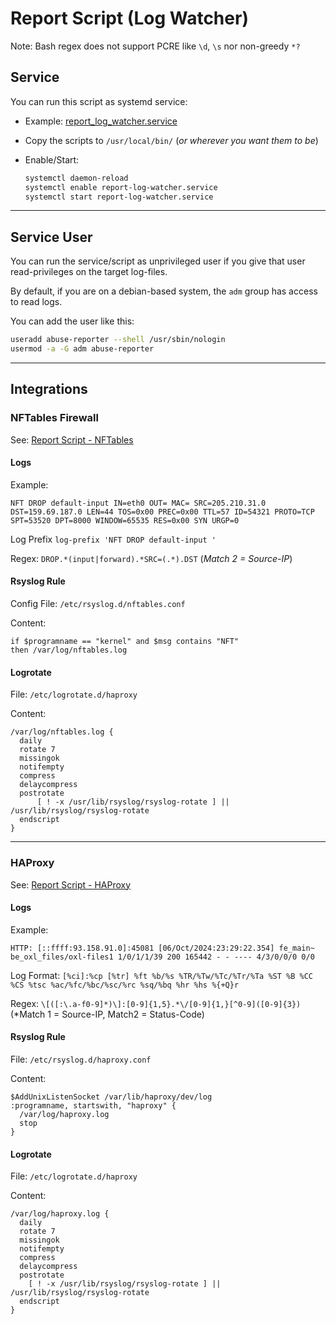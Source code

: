 # Report Script (Log Watcher)

Note: Bash regex does not support PCRE like `\d`, `\s` nor non-greedy `*?`

## Service

You can run this script as systemd service:

* Example: [report_log_watcher.service](https://github.com/O-X-L/risky-ip/blob/latest/report_script/log_watcher_APP.service)
* Copy the scripts to `/usr/local/bin/` (*or wherever you want them to be*)
* Enable/Start:

  ```bash
  systemctl daemon-reload
  systemctl enable report-log-watcher.service
  systemctl start report-log-watcher.service
  ```

----

## Service User
  
You can run the service/script as unprivileged user if you give that user read-privileges on the target log-files.

By default, if you are on a debian-based system, the `adm` group has access to read logs.

You can add the user like this:

```bash
useradd abuse-reporter --shell /usr/sbin/nologin
usermod -a -G adm abuse-reporter
```

----

## Integrations

### NFTables Firewall

See: [Report Script - NFTables](https://github.com/O-X-L/risky-ip/blob/latest/report_script/log_watcher_nftables.sh)

#### Logs

Example:

```
NFT DROP default-input IN=eth0 OUT= MAC= SRC=205.210.31.0 DST=159.69.187.0 LEN=44 TOS=0x00 PREC=0x00 TTL=57 ID=54321 PROTO=TCP SPT=53520 DPT=8000 WINDOW=65535 RES=0x00 SYN URGP=0
```

Log Prefix `log-prefix 'NFT DROP default-input '`

Regex: `DROP.*(input|forward).*SRC=(.*).DST` (*Match 2 = Source-IP*)

#### Rsyslog Rule

Config File: `/etc/rsyslog.d/nftables.conf`

Content:

```
if $programname == "kernel" and $msg contains "NFT"
then /var/log/nftables.log
```

#### Logrotate

File: `/etc/logrotate.d/haproxy`

Content:

```
/var/log/nftables.log {
  daily
  rotate 7
  missingok
  notifempty
  compress
  delaycompress
  postrotate
      [ ! -x /usr/lib/rsyslog/rsyslog-rotate ] || /usr/lib/rsyslog/rsyslog-rotate
  endscript
}
```

----

### HAProxy

See: [Report Script - HAProxy](https://github.com/O-X-L/risky-ip/blob/latest/report_script/log_watcher_haproxy.sh)

#### Logs

Example:
```
HTTP: [::ffff:93.158.91.0]:45081 [06/Oct/2024:23:29:22.354] fe_main~ be_oxl_files/oxl-files1 1/0/1/1/39 200 165442 - - ---- 4/3/0/0/0 0/0
```

Log Format: `[%ci]:%cp [%tr] %ft %b/%s %TR/%Tw/%Tc/%Tr/%Ta %ST %B %CC %CS %tsc %ac/%fc/%bc/%sc/%rc %sq/%bq %hr %hs %{+Q}r`

Regex: `\[([:\.a-f0-9]*)\]:[0-9]{1,5}.*\/[0-9]{1,}[^0-9]([0-9]{3})` (*Match 1 = Source-IP, Match2 = Status-Code)

#### Rsyslog Rule

File: `/etc/rsyslog.d/haproxy.conf`

Content:

```
$AddUnixListenSocket /var/lib/haproxy/dev/log
:programname, startswith, "haproxy" {
  /var/log/haproxy.log
  stop
}
```

#### Logrotate

File: `/etc/logrotate.d/haproxy`

Content:

```
/var/log/haproxy.log {
  daily
  rotate 7
  missingok
  notifempty
  compress
  delaycompress
  postrotate
    [ ! -x /usr/lib/rsyslog/rsyslog-rotate ] || /usr/lib/rsyslog/rsyslog-rotate
  endscript
}
```
